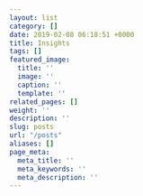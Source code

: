 ```yaml
---
layout: list
category: []
date: 2019-02-08 06:18:51 +0000
title: Insights
tags: []
featured_image:
  title: ''
  image: ''
  caption: ''
  template: ''
related_pages: []
weight: ''
description: ''
slug: posts
url: "/posts"
aliases: []
page_meta:
  meta_title: ''
  meta_keywords: ''
  meta_description: ''
---
```

